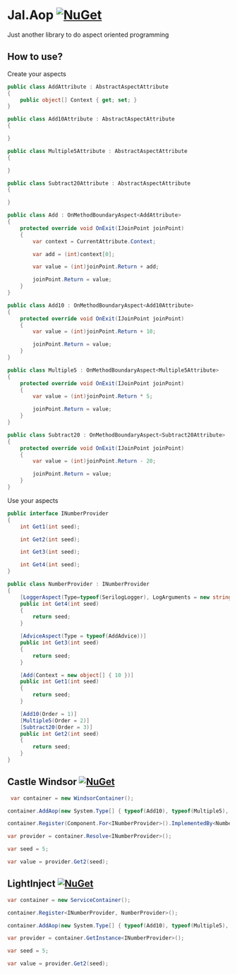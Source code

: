 # Jal.Aop [![NuGet](https://img.shields.io/nuget/v/Jal.Aop.svg)](https://www.nuget.org/packages/Jal.Aop) 
Just another library to do aspect oriented programming
## How to use?
Create your aspects
```csharp
public class AddAttribute : AbstractAspectAttribute
{
    public object[] Context { get; set; }
}

public class Add10Attribute : AbstractAspectAttribute
{

}

public class Multiple5Attribute : AbstractAspectAttribute
{

}

public class Subtract20Attribute : AbstractAspectAttribute
{

}

public class Add : OnMethodBoundaryAspect<AddAttribute>
{
    protected override void OnExit(IJoinPoint joinPoint)
    {
        var context = CurrentAttribute.Context;

        var add = (int)context[0];

        var value = (int)joinPoint.Return + add;

        joinPoint.Return = value;
    }
}

public class Add10 : OnMethodBoundaryAspect<Add10Attribute>
{
    protected override void OnExit(IJoinPoint joinPoint)
    {
        var value = (int)joinPoint.Return + 10;

        joinPoint.Return = value;
    }
}

public class Multiple5 : OnMethodBoundaryAspect<Multiple5Attribute>
{
    protected override void OnExit(IJoinPoint joinPoint)
    {
        var value = (int)joinPoint.Return * 5;

        joinPoint.Return = value;
    }
}

public class Subtract20 : OnMethodBoundaryAspect<Subtract20Attribute>
{
    protected override void OnExit(IJoinPoint joinPoint)
    {
        var value = (int)joinPoint.Return - 20;

        joinPoint.Return = value;
    }
}
```
Use your aspects
```csharp
public interface INumberProvider
{
    int Get1(int seed);

    int Get2(int seed);

    int Get3(int seed);

    int Get4(int seed);
}

public class NumberProvider : INumberProvider
{
    [LoggerAspect(Type=typeof(SerilogLogger), LogArguments = new string[] { "seed" }, LogReturn =true, LogDuration =true, LogException =true)]
    public int Get4(int seed)
    {
        return seed;
    }

    [AdviceAspect(Type = typeof(AddAdvice))]
    public int Get3(int seed)
    {
        return seed;
    }

    [Add(Context = new object[] { 10 })]
    public int Get1(int seed)
    {
        return seed;
    }

    [Add10(Order = 1)]
    [Multiple5(Order = 2)]
    [Subtract20(Order = 3)]
    public int Get2(int seed)
    {
        return seed;
    }
}
```
## Castle Windsor [![NuGet](https://img.shields.io/nuget/v/Jal.Aop.Aspects.Installer.svg)](https://www.nuget.org/packages/Jal.Aop.Aspects.Installer)

```csharp
 var container = new WindsorContainer();

container.AddAop(new System.Type[] { typeof(Add10), typeof(Multiple5), typeof(Subtract20) });

container.Register(Component.For<INumberProvider>().ImplementedBy<NumberProvider>());

var provider = container.Resolve<INumberProvider>();

var seed = 5;

var value = provider.Get2(seed);
```

## LightInject [![NuGet](https://img.shields.io/nuget/v/Jal.Aop.LightInject.Aspect.Installer.svg)](https://www.nuget.org/packages/Jal.Aop.LightInject.Aspect.Installer)

```csharp
var container = new ServiceContainer();

container.Register<INumberProvider, NumberProvider>();

container.AddAop(new System.Type[] { typeof(Add10), typeof(Multiple5), typeof(Subtract20), });

var provider = container.GetInstance<INumberProvider>();

var seed = 5;

var value = provider.Get2(seed);
``` 